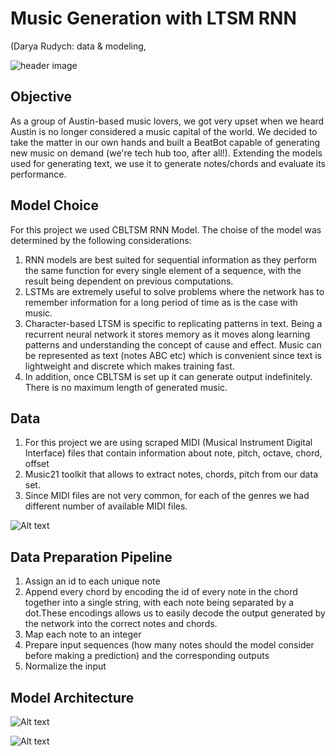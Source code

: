 # Music Generation with LTSM RNN
(Darya Rudych: data & modeling, 

![header image](https://i.ytimg.com/vi/WqE9zIp0Muk/maxresdefault.jpg)


## Objective
As a group of Austin-based music lovers, we got very upset when we heard Austin is no longer considered a music capital of the world. We decided to take the matter in our own hands and built a BeatBot capable of generating new music on demand (we're tech hub too, after all!). Extending the models used for generating text, we use it to generate notes/chords and evaluate its performance. 

## Model Choice

For this project we used CBLTSM RNN Model. The choise of the model was determined by the following considerations:
1. RNN models are best suited for sequential information as they perform the same function for every single element of a sequence, with the result being dependent on previous computations. 
2. LSTMs are extremely useful to solve problems where the network has to remember information for a long period of time as is the case with music. 
3. Character-based LTSM is specific to replicating patterns in text. Being a recurrent neural network it stores memory as it moves along learning patterns and understanding the concept of cause and effect. Music can be represented as text (notes ABC etc) which is convenient since text is lightweight and discrete which makes training fast. 
4. In addition, once CBLTSM is set up it can generate output indefinitely. There is no maximum length of generated music. 

## Data
1. For this project we are using scraped MIDI (Musical Instrument Digital Interface) files that contain information about note, pitch, octave, chord, offset
2. Music21 toolkit that allows to extract notes, chords, pitch from our data set.
3. Since MIDI files are not very common, for each of the genres we had different number of available MIDI files.

![Alt text](https://github.com/DaryaRudych/AI_for_Music/blob/master/DataTable.png)

## Data Preparation Pipeline
1. Assign an id to each unique note
2. Append every chord by encoding the id of every note in the chord together into a single string, with each note being separated by a dot.These encodings allows us to easily decode the output generated by the network into the correct notes and chords.
3. Map each note to an integer
4. Prepare input sequences (how many notes should the model consider before making a prediction) and the corresponding outputs
5. Normalize the input 

## Model Architecture

![Alt text](https://github.com/DaryaRudych/AI_for_Music/blob/master/images/Model.png)

![Alt text](https://github.com/DaryaRudych/AI_for_Music/blob/master/images/Model2.png)
